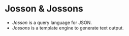 # Josson & Jossons
- _Josson_ is a query language for JSON.
- _Jossons_ is a template engine to generate text output.
